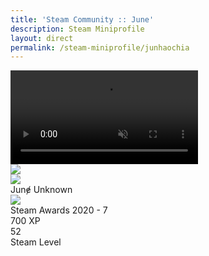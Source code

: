 ```yaml
---
title: 'Steam Community :: June'
description: Steam Miniprofile
layout: direct
permalink: /steam-miniprofile/junhaochia
---
```

<div id="steam_miniprofile" width="328px" height="210px">
    <!-- Background -->
    <div class="miniprofile_nameplatecontainer">
        <video class="miniprofile_nameplate" playsinline="" autoplay="" muted="" loop="">
            <source src="https://cdn.cloudflare.steamstatic.com/steamcommunity/public/images/items/570/f9e16cabdadbff85067517ffab58be0e47448dd0.webm" type="video/webm" />
        </video>
    </div>
    <div class="miniprofile_playersection text_shadow">
        <!-- Player avatar/name stuff -->
        <div class="playersection_avatar_frame">
            <img src="https://cdn.cloudflare.steamstatic.com/steamcommunity/public/images/items/570/c6a479fae8979bc9c1a02378e488e3ce06b52cb1.png" />
        </div>
        <div class="playersection_avatar border_color_offline">
            <img
                src="https://cdn.cloudflare.steamstatic.com/steamcommunity/public/images/avatars/ff/ff83de9457750c666e89abe027e554331854f221_medium.jpg"
                srcset="
                    https://cdn.cloudflare.steamstatic.com/steamcommunity/public/images/avatars/ff/ff83de9457750c666e89abe027e554331854f221_medium.jpg 1x,
                    https://cdn.cloudflare.steamstatic.com/steamcommunity/public/images/avatars/ff/ff83de9457750c666e89abe027e554331854f221_full.jpg   2x
                "
            />
        </div>
        <div class="player_content">
            <span class="persona offline">Junɇ</span>
            <span class="friend_status_offline">Unknown</span>
        </div>
    </div>
    <div class="miniprofile_detailssection miniprofile_backdropblur not_in_game miniprofile_backdrop">
        <div class="miniprofile_featuredcontainer">
            <img src="https://cdn.cloudflare.steamstatic.com/steamcommunity/public/images/items/1465680/394b719d66d11de06708235909a4830a9645fc20.png" class="badge_icon" />
            <div class="description">
                <div class="name">Steam Awards 2020 - 7</div>
                <div class="xp">700 XP</div>
            </div>
        </div>
        <div class="miniprofile_featuredcontainer">
            <div class="friendPlayerLevel lvl_50"><span class="friendPlayerLevelNum">52</span></div>
            <div class="description">
                <div class="name">Steam Level</div>
            </div>
        </div>
    </div>
</div>
<script>
var head  = document.getElementsByTagName('head')[0];
var link  = document.createElement('link');
link.id   = "steam_miniprofile";
link.rel  = 'stylesheet';
link.type = 'text/css';
link.href = 'https://www.junhao.page/assets/css/steam_miniprofile.css';
link.media = 'all';
head.appendChild(link);
</script>
